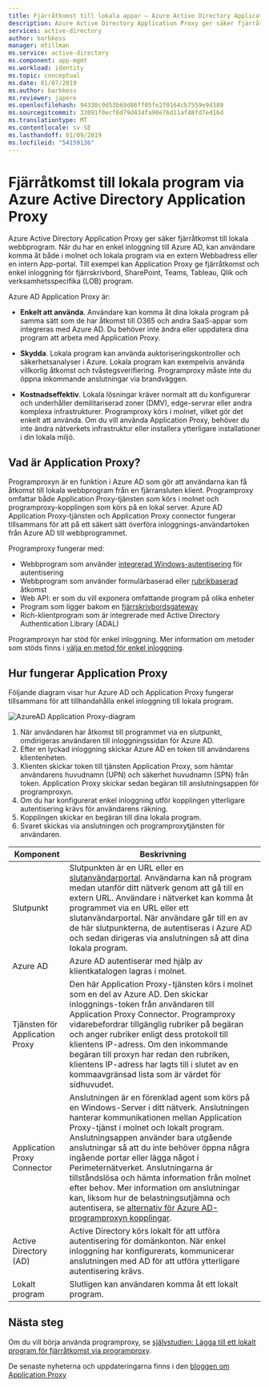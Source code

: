 ```yaml
---
title: Fjärråtkomst till lokala appar – Azure Active Directory Application Proxy | Microsoft Docx
description: Azure Active Directory Application Proxy ger säker fjärråtkomst till lokala webbprogram. När du har en enkel inloggning till Azure AD, kan användare komma åt både i molnet och lokala program via en extern Webbadress eller en intern App-portal. Till exempel kan Application Proxy ge fjärråtkomst och enkel inloggning för fjärrskrivbord, SharePoint, Teams, Tableau, Qlik och verksamhetsspecifika (LOB) program.
services: active-directory
author: barbkess
manager: mtillman
ms.service: active-directory
ms.component: app-mgmt
ms.workload: identity
ms.topic: conceptual
ms.date: 01/07/2019
ms.author: barbkess
ms.reviewer: japere
ms.openlocfilehash: 94330c9d53b69d86ff05fe2f0164cb7559e9d389
ms.sourcegitcommit: 33091f0ecf6d79d434fa90e76d11af48fd7ed16d
ms.translationtype: MT
ms.contentlocale: sv-SE
ms.lasthandoff: 01/09/2019
ms.locfileid: "54159136"
---
```

# <a name="remote-access-to-on-premises-applications-through-azure-active-directorys-application-proxy"></a>Fjärråtkomst till lokala program via Azure Active Directory Application Proxy 

Azure Active Directory Application Proxy ger säker fjärråtkomst till lokala webbprogram. När du har en enkel inloggning till Azure AD, kan användare komma åt både i molnet och lokala program via en extern Webbadress eller en intern App-portal. Till exempel kan Application Proxy ge fjärråtkomst och enkel inloggning för fjärrskrivbord, SharePoint, Teams, Tableau, Qlik och verksamhetsspecifika (LOB) program.

Azure AD Application Proxy är:

- **Enkelt att använda**. Användare kan komma åt dina lokala program på samma sätt som de har åtkomst till O365 och andra SaaS-appar som integreras med Azure AD. Du behöver inte ändra eller uppdatera dina program att arbeta med Application Proxy. 

- **Skydda**. Lokala program kan använda auktoriseringskontroller och säkerhetsanalyser i Azure. Lokala program kan exempelvis använda villkorlig åtkomst och tvåstegsverifiering. Programproxy måste inte du öppna inkommande anslutningar via brandväggen.
 
- **Kostnadseffektiv**. Lokala lösningar kräver normalt att du konfigurerar och underhåller demilitariserad zoner (DMV), edge-servrar eller andra komplexa infrastrukturer. Programproxy körs i molnet, vilket gör det enkelt att använda. Om du vill använda Application Proxy, behöver du inte ändra nätverkets infrastruktur eller installera ytterligare installationer i din lokala miljö.

## <a name="what-is-application-proxy"></a>Vad är Application Proxy?
Programproxyn är en funktion i Azure AD som gör att användarna kan få åtkomst till lokala webbprogram från en fjärransluten klient. Programproxy omfattar både Application Proxy-tjänsten som körs i molnet och programproxy-kopplingen som körs på en lokal server. Azure AD Application Proxy-tjänsten och Application Proxy connector fungerar tillsammans för att på ett säkert sätt överföra inloggnings-användartoken från Azure AD till webbprogrammet.

Programproxy fungerar med:

* Webbprogram som använder [integrerad Windows-autentisering](application-proxy-configure-single-sign-on-with-kcd.md) för autentisering  
* Webbprogram som använder formulärbaserad eller [rubrikbaserad](application-proxy-configure-single-sign-on-with-ping-access.md) åtkomst  
* Web API: er som du vill exponera omfattande program på olika enheter  
* Program som ligger bakom en [fjärrskrivbordsgateway](application-proxy-integrate-with-remote-desktop-services.md)  
* Rich-klientprogram som är integrerade med Active Directory Authentication Library (ADAL)

Programproxyn har stöd för enkel inloggning. Mer information om metoder som stöds finns i [välja en metod för enkel inloggning](what-is-single-sign-on.md#choosing-a-single-sign-on-method).

## <a name="how-application-proxy-works"></a>Hur fungerar Application Proxy

Följande diagram visar hur Azure AD och Application Proxy fungerar tillsammans för att tillhandahålla enkel inloggning till lokala program.

![AzureAD Application Proxy-diagram](./media/application-proxy/azureappproxxy.png)

1. När användaren har åtkomst till programmet via en slutpunkt, omdirigeras användaren till inloggningssidan för Azure AD. 
2. Efter en lyckad inloggning skickar Azure AD en token till användarens klientenheten.
3. Klienten skickar token till tjänsten Application Proxy, som hämtar användarens huvudnamn (UPN) och säkerhet huvudnamn (SPN) från token. Application Proxy skickar sedan begäran till anslutningsappen för programproxyn.
4. Om du har konfigurerat enkel inloggning utför kopplingen ytterligare autentisering krävs för användarens räkning.
5. Kopplingen skickar en begäran till dina lokala program.  
6. Svaret skickas via anslutningen och programproxytjänsten för användaren.

| Komponent | Beskrivning |
| --------- | ----------- |
| Slutpunkt  | Slutpunkten är en URL eller en [slutanvändarportal](end-user-experiences.md). Användarna kan nå program medan utanför ditt nätverk genom att gå till en extern URL. Användare i nätverket kan komma åt programmet via en URL eller ett slutanvändarportal. När användare går till en av de här slutpunkterna, de autentiseras i Azure AD och sedan dirigeras via anslutningen så att dina lokala program.|
| Azure AD | Azure AD autentiserar med hjälp av klientkatalogen lagras i molnet. |
| Tjänsten för Application Proxy | Den här Application Proxy-tjänsten körs i molnet som en del av Azure AD. Den skickar inloggnings-token från användaren till Application Proxy Connector. Programproxy vidarebefordrar tillgänglig rubriker på begäran och anger rubriker enligt dess protokoll till klientens IP-adress. Om den inkommande begäran till proxyn har redan den rubriken, klientens IP-adress har lagts till i slutet av en kommaavgränsad lista som är värdet för sidhuvudet.|
| Application Proxy Connector | Anslutningen är en förenklad agent som körs på en Windows-Server i ditt nätverk. Anslutningen hanterar kommunikationen mellan Application Proxy-tjänst i molnet och lokalt program. Anslutningsappen använder bara utgående anslutningar så att du inte behöver öppna några ingående portar eller lägga något i Perimeternätverket. Anslutningarna är tillståndslösa och hämta information från molnet efter behov. Mer information om anslutningar kan, liksom hur de belastningsutjämna och autentisera, se [alternativ för Azure AD-programproxyn kopplingar](application-proxy-connectors.md).|
| Active Directory (AD) | Active Directory körs lokalt för att utföra autentisering för domänkonton. När enkel inloggning har konfigurerats, kommunicerar anslutningen med AD för att utföra ytterligare autentisering krävs.
| Lokalt program | Slutligen kan användaren komma åt ett lokalt program. 

## <a name="next-steps"></a>Nästa steg
Om du vill börja använda programproxy, se [självstudien: Lägga till ett lokalt program för fjärråtkomst via programproxy](application-proxy-add-on-premises-application.md). 

De senaste nyheterna och uppdateringarna finns i den [bloggen om Application Proxy](https://blogs.technet.com/b/applicationproxyblog/)


